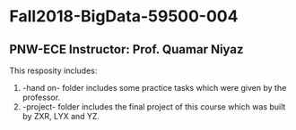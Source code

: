 # Fall2018-BigData-59500-004
PNW-ECE
Instructor: Prof. Quamar Niyaz
--------
This resposity includes:
1. -hand on- folder includes some practice tasks which were given by the professor.
2. -project- folder includes the final project of this course which was built by ZXR, LYX and YZ.
